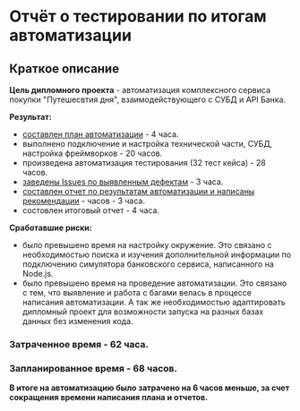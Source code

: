 # Отчёт о тестировании по итогам автоматизации
## Краткое описание
**Цель дипломного проекта** - автоматизация комплексного сервиса покупки "Путешесвтия дня", взаимодействующего с СУБД и API Банка.

**Результат:**
* [составлен план автоматизации](https://github.com/balrom1981/Diplom/blob/master/myreports/Plan.md) - 4 часа.
* выполнено подключение и настройка технической части, СУБД, настройка фреймворков - 20 часов.
* произведена автоматизация тестирования (32 тест кейса) - 28 часов.
* [заведены Issues по выявленным дефектам](https://github.com/balrom1981/Diplom/issues) - 3 часа.
* [составлен отчет по результатам автоматизации и написаны рекомендации](https://github.com/balrom1981/Diplom/blob/master/myreports/Report.md) - часов - 3 часа.
* состовлен итоговый отчет - 4 часа.

**Сработавшие риски:**
* было превышено время на настройку  окружение. Это связано с необходимостью поиска и изучения дополнительной информации по подключению симулятора банковского сервиса, написанного на Node.js.
* было превышено время на проведение автоматизации. Это связано с тем, что выявление и работа с багами велась в процессе написания автоматизации. А так же необходимостью адаптировать дипломный проект для возможности запуска на разных базах данных без изменения кода.

### Затраченное время -  62 часа. 

### Запланированное время - 68 часов.

**В итоге на автоматизацию было затрачено на 6 часов меньше, за счет сокращения времени написания плана и отчетов.**









